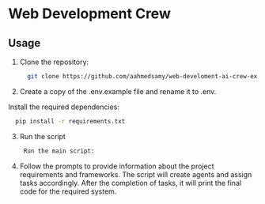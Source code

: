 # Web Development Crew

## Usage

1. Clone the repository:
   ```bash
     git clone https://github.com/aahmedsamy/web-develoment-ai-crew-example.git
   ```

2. Create a copy of the .env.example file and rename it to .env.

Install the required dependencies:
   ```bash
     pip install -r requirements.txt
   ```


3. Run the script

   ```bash
    Run the main script:
   ```

4. Follow the prompts to provide information about the project requirements and frameworks.
   The script will create agents and assign tasks accordingly. After the completion of tasks,
   it will print the final code for the required system.